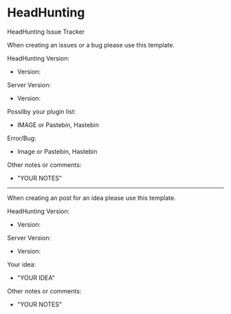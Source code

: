# HeadHunting
HeadHunting Issue Tracker

When creating an issues or a bug please use this template.

HeadHunting Version:

  - Version: 
  
Server Version:

  - Version: 

Possilby your plugin list:

  - IMAGE or Pastebin, Hastebin

Error/Bug:

  - Image or Pastebin, Hastebin
  
Other notes or comments:

- "YOUR NOTES"

-------------------------------------------------------------------------------------------------------------------------------

When creating an post for an idea please use this template.

HeadHunting Version:

  - Version: 
  
Server Version:

  - Version: 

Your idea:

  - "YOUR IDEA"
  
Other notes or comments:

- "YOUR NOTES"
